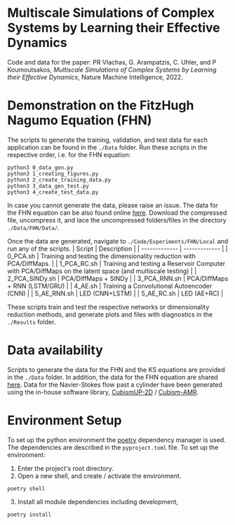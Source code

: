 # Multiscale Simulations of Complex Systems by Learning their Effective Dynamics

Code and data for the paper: PR Vlachas, G. Arampatzis, C. Uhler, and P Koumoutsakos, 
*Multiscale Simulations of Complex Systems by Learning their Effective Dynamics*, 
Nature Machine Intelligence, 2022.

# Demonstration on the FitzHugh Nagumo Equation (FHN)

The scripts to generate the training, validation, and test data for each application can be found in the `./Data` folder.
Run these scripts in the respective order, i.e. for the FHN equation:
```
python3 0_data_gen.py
python3 1_creating_figures.py
python3 2_create_training_data.py
python3 3_data_gen_test.py
python3 4_create_test_data.py
```
In case you cannot generate the data, please raise an issue.
The data for the FHN equation can be also found online [here](https://zenodo.org/record/7813903).
Download the compressed file, uncompress it, and lace the uncompressed folders/files in 
the directory `./Data/FHN/Data/`.

Once the data are generated, navigate to `./Code/Experiments/FHN/Local` and run 
any of the scripts.
| Script  | Description |
| ------------- | ------------- |
| 0_PCA.sh  | Training and testing the dimensionality reduction with PCA/DiffMaps.  |
| 1_PCA_RC.sh  | Training and testing a Reservoir Computer with PCA/DiffMaps on the latent space (and multiscale testing)   |
| 2_PCA_SINDy.sh  | PCA/DiffMaps + SINDy   |
| 3_PCA_RNN.sh  | PCA/DiffMaps + RNN (LSTM/GRU)   |
| 4_AE.sh  | Training a Convolutional Autoencoder (CNN)   |
| 5_AE_RNN.sh  | LED (CNN+LSTM)   |
| 5_AE_RC.sh  | LED (AE+RC)   |

These scripts train and test the respective networks or dimensionality 
reduction methods, and generate plots and files with diagnostics in the `./Results` folder.

# Data availability

Scripts to generate the data for the FHN and the KS equations are 
provided in the `./Data` folder.
In addition, the data for the FHN equation are shared [here](https://zenodo.org/record/7813903).
Data for the Navier-Stokes flow past a cylinder have been generated 
using the in-house software library, 
[CubismUP-2D](https://github.com/novatig/CubismUP_2D) / 
[Cubism-AMR](https://arxiv.org/abs/2206.07345).


# Environment Setup

To set up the python environment the [poetry](https://python-poetry.org) dependency 
manager is used.
The dependencies are described in the `pyproject.toml` file.
To set up the environment:
1. Enter the project's root directory.
2. Open a new shell, and create / activate the environment.
```commandline
poetry shell
```
3. Install all module dependencies including development,
```commandline
poetry install
```




